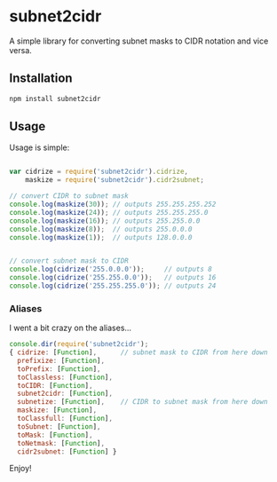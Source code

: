 # subnet2cidr

A simple library for converting subnet masks to CIDR notation and vice versa.

## Installation

```sh
npm install subnet2cidr
```

## Usage

Usage is simple:

```js

var cidrize = require('subnet2cidr').cidrize,
    maskize = require('subnet2cidr').cidr2subnet;

// convert CIDR to subnet mask
console.log(maskize(30)); // outputs 255.255.255.252
console.log(maskize(24)); // outputs 255.255.255.0
console.log(maskize(16)); // outputs 255.255.0.0
console.log(maskize(8));  // outputs 255.0.0.0
console.log(maskize(1));  // outputs 128.0.0.0


// convert subnet mask to CIDR
console.log(cidrize('255.0.0.0'));     // outputs 8
console.log(cidrize('255.255.0.0'));   // outputs 16
console.log(cidrize('255.255.255.0')); // outputs 24
```

### Aliases

I went a bit crazy on the aliases... 

```js
console.dir(require('subnet2cidr');
{ cidrize: [Function],      // subnet mask to CIDR from here down
  prefixize: [Function],
  toPrefix: [Function],
  toClassless: [Function],
  toCIDR: [Function],
  subnet2cidr: [Function],
  subnetize: [Function],    // CIDR to subnet mask from here down
  maskize: [Function],
  toClassfull: [Function],
  toSubnet: [Function],
  toMask: [Function],
  toNetmask: [Function],
  cidr2subnet: [Function] }
```                        

Enjoy!
